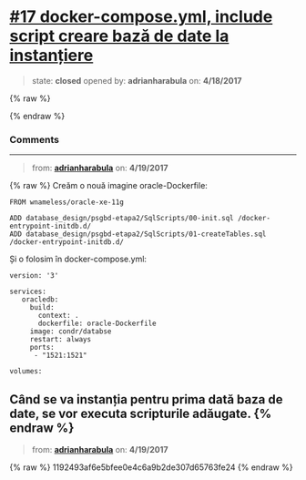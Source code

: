 # [\#17 docker-compose.yml, include script creare bază de date la instanțiere](https://github.com/adrianharabula/condr/issues/17)

> state: **closed** opened by: **adrianharabula** on: **4/18/2017**

{% raw %}

{% endraw %}


### Comments

---
> from: [**adrianharabula**](https://github.com/adrianharabula/condr/issues/17#issuecomment-295148395) on: **4/19/2017**

{% raw %}
Creăm o nouă imagine oracle-Dockerfile:
```
FROM wnameless/oracle-xe-11g

ADD database_design/psgbd-etapa2/SqlScripts/00-init.sql /docker-entrypoint-initdb.d/
ADD database_design/psgbd-etapa2/SqlScripts/01-createTables.sql /docker-entrypoint-initdb.d/
```

Și o folosim în docker-compose.yml:
```
version: '3'

services:
   oracledb:
     build:
       context: .
       dockerfile: oracle-Dockerfile
     image: condr/databse
     restart: always
     ports:
      - "1521:1521"

volumes:

```

Când se va instanția pentru prima dată baza de date, se vor executa scripturile adăugate.
{% endraw %}
---
> from: [**adrianharabula**](https://github.com/adrianharabula/condr/issues/17#issuecomment-295153911) on: **4/19/2017**

{% raw %}
1192493af6e5bfee0e4c6a9b2de307d65763fe24
{% endraw %}
